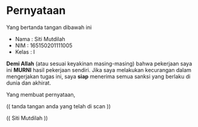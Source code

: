 # Pernyataan

Yang bertanda tangan dibawah ini

* Nama : Siti Mutdilah
* NIM : 165150201111005
* Kelas : I

**Demi Allah** (atau sesuai keyakinan masing-masing) bahwa pekerjaan saya ini **MURNI** hasil pekerjaan sendiri. Jika saya melakukan kecurangan dalam mengerjakan tugas ini, saya **siap** menerima semua sanksi yang berlaku di dunia dan akhirat.

Yang membuat pernyataan,

(( tanda tangan anda yang telah di scan ))

(( Siti Mutdilah ))

